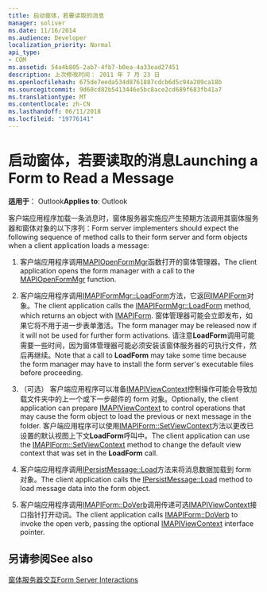 ```yaml
---
title: 启动窗体，若要读取的消息
manager: soliver
ms.date: 11/16/2014
ms.audience: Developer
localization_priority: Normal
api_type:
- COM
ms.assetid: 54a4b805-2ab7-4fb7-b0ea-4a33ead27451
description: 上次修改时间： 2011 年 7 月 23 日
ms.openlocfilehash: 675de7eeda534d8761887cdcb6d5c94a209ca18b
ms.sourcegitcommit: 9d60cd82b5413446e5bc8ace2cd689f683fb41a7
ms.translationtype: MT
ms.contentlocale: zh-CN
ms.lasthandoff: 06/11/2018
ms.locfileid: "19776141"
---
```

# <a name="launching-a-form-to-read-a-message"></a><span data-ttu-id="a4eeb-103">启动窗体，若要读取的消息</span><span class="sxs-lookup"><span data-stu-id="a4eeb-103">Launching a Form to Read a Message</span></span>

  
  
<span data-ttu-id="a4eeb-104">**适用于**： Outlook</span><span class="sxs-lookup"><span data-stu-id="a4eeb-104">**Applies to**: Outlook</span></span> 
  
<span data-ttu-id="a4eeb-105">客户端应用程序加载一条消息时，窗体服务器实施应产生预期方法调用其窗体服务器和窗体对象的以下序列：</span><span class="sxs-lookup"><span data-stu-id="a4eeb-105">Form server implementers should expect the following sequence of method calls to their form server and form objects when a client application loads a message:</span></span>
  
1. <span data-ttu-id="a4eeb-106">客户端应用程序调用[MAPIOpenFormMgr](mapiopenformmgr.md)函数打开的窗体管理器。</span><span class="sxs-lookup"><span data-stu-id="a4eeb-106">The client application opens the form manager with a call to the [MAPIOpenFormMgr](mapiopenformmgr.md) function.</span></span> 
    
2. <span data-ttu-id="a4eeb-107">客户端应用程序调用[IMAPIFormMgr::LoadForm](imapiformmgr-loadform.md)方法，它返回[IMAPIForm](imapiformiunknown.md)对象。</span><span class="sxs-lookup"><span data-stu-id="a4eeb-107">The client application calls the [IMAPIFormMgr::LoadForm](imapiformmgr-loadform.md) method, which returns an object with [IMAPIForm](imapiformiunknown.md).</span></span> <span data-ttu-id="a4eeb-108">窗体管理器可能会立即发布，如果它将不用于进一步表单激活。</span><span class="sxs-lookup"><span data-stu-id="a4eeb-108">The form manager may be released now if it will not be used for further form activations.</span></span> <span data-ttu-id="a4eeb-109">请注意**LoadForm**调用可能需要一些时间，因为窗体管理器可能必须安装该窗体服务器的可执行文件，然后再继续。</span><span class="sxs-lookup"><span data-stu-id="a4eeb-109">Note that a call to **LoadForm** may take some time because the form manager may have to install the form server's executable files before proceeding.</span></span> 
    
3. <span data-ttu-id="a4eeb-110">（可选） 客户端应用程序可以准备[IMAPIViewContext](imapiviewcontextiunknown.md)控制操作可能会导致加载文件夹中的上一个或下一步邮件的 form 对象。</span><span class="sxs-lookup"><span data-stu-id="a4eeb-110">Optionally, the client application can prepare [IMAPIViewContext](imapiviewcontextiunknown.md) to control operations that may cause the form object to load the previous or next message in the folder.</span></span> <span data-ttu-id="a4eeb-111">客户端应用程序可以使用[IMAPIForm::SetViewContext](imapiform-setviewcontext.md)方法以更改已设置的默认视图上下文**LoadForm**呼叫中。</span><span class="sxs-lookup"><span data-stu-id="a4eeb-111">The client application can use the [IMAPIForm::SetViewContext](imapiform-setviewcontext.md) method to change the default view context that was set in the **LoadForm** call.</span></span> 
    
4. <span data-ttu-id="a4eeb-112">客户端应用程序调用[IPersistMessage::Load](ipersistmessage-load.md)方法来将消息数据加载到 form 对象。</span><span class="sxs-lookup"><span data-stu-id="a4eeb-112">The client application calls the [IPersistMessage::Load](ipersistmessage-load.md) method to load message data into the form object.</span></span> 
    
5. <span data-ttu-id="a4eeb-113">客户端应用程序调用[IMAPIForm::DoVerb](imapiform-doverb.md)调用传递可选[IMAPIViewContext](imapiviewcontextiunknown.md)接口指针打开动词。</span><span class="sxs-lookup"><span data-stu-id="a4eeb-113">The client application calls [IMAPIForm::DoVerb](imapiform-doverb.md) to invoke the open verb, passing the optional [IMAPIViewContext](imapiviewcontextiunknown.md) interface pointer.</span></span> 
    
## <a name="see-also"></a><span data-ttu-id="a4eeb-114">另请参阅</span><span class="sxs-lookup"><span data-stu-id="a4eeb-114">See also</span></span>



[<span data-ttu-id="a4eeb-115">窗体服务器交互</span><span class="sxs-lookup"><span data-stu-id="a4eeb-115">Form Server Interactions</span></span>](form-server-interactions.md)

